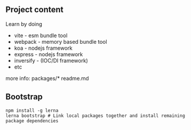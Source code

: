 ## Project content

Learn by doing

* vite - esm bundle tool
* webpack - memory based bundle tool
* koa - nodejs framework
* express - nodejs framework
* inversify - (IOC/DI framework)
* etc


more info: packages/* readme.md

## Bootstrap

```
npm install -g lerna
lerna bootstrap # Link local packages together and install remaining package dependencies
```
